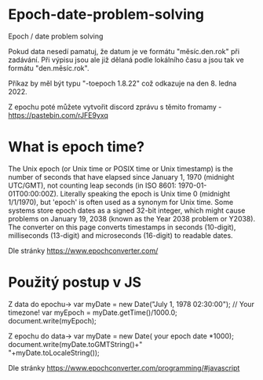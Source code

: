 # Epoch-date-problem-solving
Epoch / date problem solving

Pokud data nesedí pamatuj, že datum je ve formátu "měsíc.den.rok" při zadávání.
Při výpisu jsou ale již dělaná podle lokálního času a jsou tak ve formátu "den.měsíc.rok".

Příkaz by měl být typu "-toepoch 1.8.22" což odkazuje na den 8. ledna 2022.

Z epochu poté můžete vytvořit discord zprávu s těmito fromamy - https://pastebin.com/rJFE9yxq

# What is epoch time?
The Unix epoch (or Unix time or POSIX time or Unix timestamp) is the number of seconds that have elapsed since January 1, 1970 (midnight UTC/GMT), not counting leap seconds (in ISO 8601: 1970-01-01T00:00:00Z). Literally speaking the epoch is Unix time 0 (midnight 1/1/1970), but 'epoch' is often used as a synonym for Unix time. Some systems store epoch dates as a signed 32-bit integer, which might cause problems on January 19, 2038 (known as the Year 2038 problem or Y2038). The converter on this page converts timestamps in seconds (10-digit), milliseconds (13-digit) and microseconds (16-digit) to readable dates.

Dle stránky https://www.epochconverter.com/

# Použitý postup v JS

Z data do epochu->
var myDate = new Date("July 1, 1978 02:30:00"); // Your timezone!
var myEpoch = myDate.getTime()/1000.0;
document.write(myEpoch);

Z epochu do data->
var myDate = new Date( your epoch date *1000);
document.write(myDate.toGMTString()+"<br>"+myDate.toLocaleString());

Dle stránky https://www.epochconverter.com/programming/#javascript
